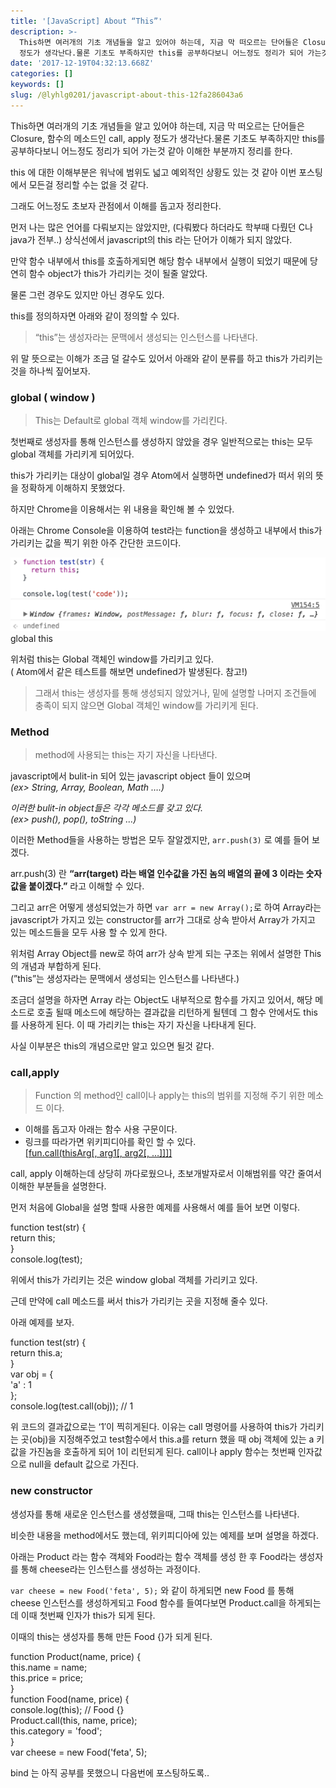 ```yaml
---
title: '[JavaScript] About “This”'
description: >-
  This하면 여러개의 기초 개념들을 알고 있어야 하는데, 지금 막 떠오르는 단어들은 Closure, 함수의 메소드인 call, apply
  정도가 생각난다.물론 기초도 부족하지만 this를 공부하다보니 어느정도 정리가 되어 가는것 같아 이해한 부분까지…
date: '2017-12-19T04:32:13.668Z'
categories: []
keywords: []
slug: /@lyhlg0201/javascript-about-this-12fa286043a6
---
```


This하면 여러개의 기초 개념들을 알고 있어야 하는데, 지금 막 떠오르는 단어들은 Closure, 함수의 메소드인 call, apply 정도가 생각난다.물론 기초도 부족하지만 this를 공부하다보니 어느정도 정리가 되어 가는것 같아 이해한 부분까지 정리를 한다.

this 에 대한 이해부분은 워낙에 범위도 넓고 예외적인 상황도 있는 것 같아 이번 포스팅에서 모든걸 정리할 수는 없을 것 같다.

그래도 어느정도 초보자 관점에서 이해를 돕고자 정리한다.

먼저 나는 많은 언어를 다뤄보지는 않았지만, (다뤄봤다 하더라도 학부때 다뤘던 C나 java가 전부..) 상식선에서 javascript의 this 라는 단어가 이해가 되지 않았다.

만약 함수 내부에서 this를 호출하게되면 해당 함수 내부에서 실행이 되었기 때문에 당연히 함수 object가 this가 가리키는 것이 될줄 알았다.

물론 그런 경우도 있지만 아닌 경우도 있다.

this를 정의하자면 아래와 같이 정의할 수 있다.

> “this”는 생성자라는 문맥에서 생성되는 인스턴스를 나타낸다.

위 말 뜻으로는 이해가 조금 덜 갈수도 있어서 아래와 같이 분류를 하고 this가 가리키는 것을 하나씩 짚어보자.

### global ( window )

> This는 Default로 global 객체 window를 가리킨다.

첫번째로 생성자를 통해 인스턴스를 생성하지 않았을 경우 일반적으로는 this는 모두 global 객체를 가리키게 되어있다.

this가 가리키는 대상이 global일 경우 Atom에서 실행하면 undefined가 떠서 위의 뜻을 정확하게 이해하지 못했었다.

하지만 Chrome을 이용해서는 위 내용을 확인해 볼 수 있었다.

아래는 Chrome Console을 이용하여 test라는 function을 생성하고 내부에서 this가 가리키는 값을 찍기 위한 아주 간단한 코드이다.

![global this](img/1__lqEQx5i3ZtjYROlKPxlFrg.png)
global this

위처럼 this는 Global 객체인 window를 가리키고 있다.   
( Atom에서 같은 테스트를 해보면 undefined가 발생된다. 참고!)

> 그래서 this는 생성자를 통해 생성되지 않았거나, 밑에 설명할 나머지 조건들에 충족이 되지 않으면 Global 객체인 window를 가리키게 된다.

### Method

> method에 사용되는 this는 자기 자신을 나타낸다.

javascript에서 bulit-in 되어 있는 javascript object 들이 있으며   
_(ex> String, Array, Boolean, Math ….)_

_이러한 bulit-in object들은 각각 메소드를 갖고 있다._   
_(ex> push(), pop(), toString …)_

이러한 Method들을 사용하는 방법은 모두 잘알겠지만, `arr.push(3)` 로 예를 들어 보겠다.

arr.push(3) 란 **“arr(target) 라는 배열 인수값을 가진 놈의 배열의 끝에 3 이라는 숫자 값을 붙이겠다.”** 라고 이해할 수 있다.

그리고 arr은 어떻게 생성되었는가 하면 `var arr = new Array();`로 하여 Array라는 javascript가 가지고 있는 constructor를 arr가 그대로 상속 받아서 Array가 가지고 있는 메소드들을 모두 사용 할 수 있게 한다.

위처럼 Array Object를 new로 하여 arr가 상속 받게 되는 구조는 위에서 설명한 This의 개념과 부합하게 된다.   
(”this”는 생성자라는 문맥에서 생성되는 인스턴스를 나타낸다.)

조금더 설명을 하자면 Array 라는 Object도 내부적으로 함수를 가지고 있어서, 해당 메소드로 호출 될때 메소드에 해당하는 결과값을 리턴하게 될텐데 그 함수 안에서도 this를 사용하게 된다. 이 때 가리키는 this는 자기 자신을 나타내게 된다.

사실 이부분은 this의 개념으로만 알고 있으면 될것 같다.

### call,apply

> Function 의 method인 call이나 apply는 this의 범위를 지정해 주기 위한 메소드 이다.

*   이해를 돕고자 아래는 함수 사용 구문이다.
*   링크를 따라가면 위키피디아를 확인 할 수 있다.  
    [\[fun.call(thisArg\[, arg1\[, arg2\[, …\]\]\]\]](https://developer.mozilla.org/ko/docs/Web/JavaScript/Reference/Global_Objects/Function/call)

call, apply 이해하는데 상당히 까다로웠으나, 초보개발자로서 이해범위를 약간 줄여서 이해한 부분들을 설명한다.

먼저 처음에 Global을 설명 할때 사용한 예제를 사용해서 예를 들어 보면 이렇다.

function test(str) {  
  return this;  
}  
console.log(test);

위에서 this가 가리키는 것은 window global 객체를 가리키고 있다.

근데 만약에 call 메소드를 써서 this가 가리키는 곳을 지정해 줄수 있다.

아래 예제를 보자.

function test(str) {  
 return this.a;  
}  
var obj = {  
  'a' : 1  
};  
console.log(test.call(obj));   // 1

위 코드의 결과값으로는 ‘1′이 찍히게된다. 이유는 call 명령어를 사용하여 this가 가리키는 곳(obj)을 지정해주었고 test함수에서 this.a를 return 했을 때 obj 객체에 있는 a 키값을 가진놈을 호출하게 되어 1이 리턴되게 된다. call이나 apply 함수는 첫번째 인자값으로 null을 default 값으로 가진다.

### new constructor

생성자를 통해 새로운 인스턴스를 생성했을때, 그때 this는 인스턴스를 나타낸다.

비슷한 내용을 method에서도 했는데, 위키피디아에 있는 예제를 보며 설명을 하겠다.

아래는 Product 라는 함수 객체와 Food라는 함수 객체를 생성 한 후 Food라는 생성자를 통해 cheese라는 인스턴스를 생성하는 과정이다.

`var cheese = new Food('feta', 5);` 와 같이 하게되면 new Food 를 통해 cheese 인스턴스를 생성하게되고 Food 함수를 들여다보면 Product.call을 하게되는데 이때 첫번째 인자가 this가 되게 된다.

이때의 this는 생성자를 통해 만든 Food {}가 되게 된다.

function Product(name, price) {  
  this.name = name;  
  this.price = price;  
}  
function Food(name, price) {  
 console.log(this);                         // Food {}  
 Product.call(this, name, price);  
 this.category = 'food';  
}  
var cheese = new Food('feta', 5);

bind 는 아직 공부를 못했으니 다음번에 포스팅하도록..